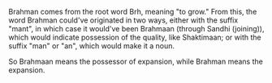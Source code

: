 Brahman comes from the root word Brh, meaning "to grow." From this, the word Brahman could've originated in two ways, either with the suffix "mant", in which case it would've been Brahmaan (through Sandhi (joining)), which would indicate possession of the quality, like Shaktimaan; or with the suffix "man" or "an", which would make it a noun.

So Brahmaan means the possessor of expansion, while Brahman means the expansion.